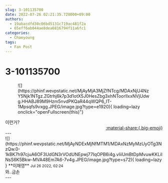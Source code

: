 ```yaml
---
slug: 3-101135700
date: 2022-07-26 02:21:35.720000+09:00
authors:
  - 19abacdfd30c06bd5131c719ac481f2a
  - 65eff6ab044ae8dea6816794f11a6fc1
categories:
  - Chaeyoung
tags:
  - Fan Post
---
```


# 3-101135700

<div class="post-container" markdown="1">
<div class="content-container md-sidebar__scrollwrap" markdown="1">


<figure markdown="1">
![](https://phinf.wevpstatic.net/MjAyMjA3MjZfNTcg/MDAxNjU4NzY5Njk1NTgz.ZGtrhj6k7p3d1otX5J0HesZbg3xhNToorlIxxNVjUdwg.HHABJ89M9Hzm5nvdPKQaR44qWQP6_IT-1Mpsqfs9vxgg.JPEG/image.jpg?type=e1920){ loading=lazy onclick="openFullscreen(this)"}
</figure>
이런거?

</div>
</div>

<div style="text-align: right;" markdown="1">
<a href="https://weverse.io/fromis9/fanpost/3-101135700" style="text-align: right;">:material-share:{.big-emoji}</a>
</div>
---

<div class="comments-container md-sidebar__scrollwrap" markdown="1">
<div class="comment" markdown="1">
<div class='id-container' markdown="1">
![](https://phinf.wevpstatic.net/MjAyNDExMjNfMTM1/MDAxNzMyMzUyOTg3NzQw.0-1kBK7h97cjuA6OF3UdGN3rVOdUNEpwj77IqOPB6i4g.vliiUmBtDpMvuwKKLiINsS6K5Bkw-MVA48Em7A6-7v4g.JPEG/image.jpg?type=s72){ loading=lazy }
**<span class="artist">이채영</span>** <small>Jul 26 2022, 02:24</small><br>
</div>
<div class='comment-body' markdown="1">
와..금손
</div>
</div>
</div>
---
